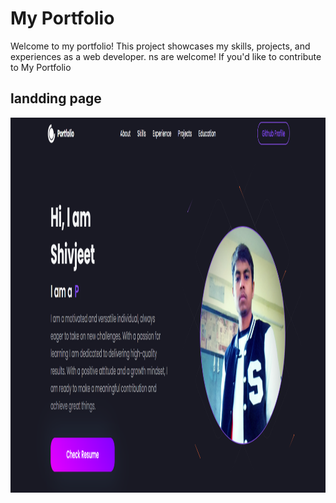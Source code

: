 # My Portfolio
Welcome to my portfolio! This project showcases my skills, projects, and experiences as a web developer.
ns are welcome! If you'd like to contribute to My Portfolio

## landding page

<img width="100%;" height="600px" src="https://github.com/Shiva6317/Personal_website/blob/main/Screenshot%202023-08-31%20120834.png?raw=true"/>
